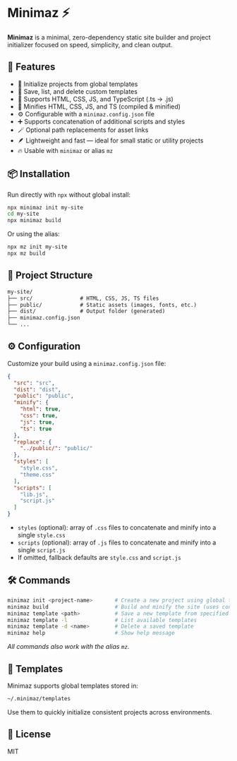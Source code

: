 # Minimaz ⚡

**Minimaz** is a minimal, zero-dependency static site builder and project initializer focused on speed, simplicity, and clean output.

## 🚀 Features

- 📁 Initialize projects from global templates
- 🧩 Save, list, and delete custom templates
- 📝 Supports HTML, CSS, JS, and TypeScript (.ts → .js)
- 🧹 Minifies HTML, CSS, JS, and TS (compiled & minified)
- ⚙️ Configurable with a `minimaz.config.json` file
- ➕ Supports concatenation of additional scripts and styles
- 🪄 Optional path replacements for asset links
- 🪶 Lightweight and fast — ideal for small static or utility projects
- 🔥 Usable with `minimaz` or alias `mz`

## 📦 Installation

Run directly with `npx` without global install:

```bash
npx minimaz init my-site
cd my-site
npx minimaz build
```

Or using the alias:

```bash
npx mz init my-site
npx mz build
```

## 📁 Project Structure

```txt
my-site/
├── src/               # HTML, CSS, JS, TS files
├── public/            # Static assets (images, fonts, etc.)
├── dist/              # Output folder (generated)
├── minimaz.config.json
└── ...
```

## ⚙️ Configuration

Customize your build using a `minimaz.config.json` file:

```json
{
  "src": "src",
  "dist": "dist",
  "public": "public",
  "minify": {
    "html": true,
    "css": true,
    "js": true,
    "ts": true
  },
  "replace": {
    "../public/": "public/"
  },
  "styles": [
    "style.css",
    "theme.css"
  ],
  "scripts": [
    "lib.js",
    "script.js"
  ]
}
```

- `styles` (optional): array of `.css` files to concatenate and minify into a single `style.css`
- `scripts` (optional): array of `.js` files to concatenate and minify into a single `script.js`
- If omitted, fallback defaults are `style.css` and `script.js`

## 🛠 Commands

```bash
minimaz init <project-name>       # Create a new project using global templates
minimaz build                     # Build and minify the site (uses config or defaults)
minimaz template <path>           # Save a new template from specified path (or current dir)
minimaz template -l               # List available templates
minimaz template -d <name>        # Delete a saved template
minimaz help                      # Show help message
```

_All commands also work with the alias `mz`._

## 📂 Templates

Minimaz supports global templates stored in:

```bash
~/.minimaz/templates
```

Use them to quickly initialize consistent projects across environments.

## 📄 License

MIT